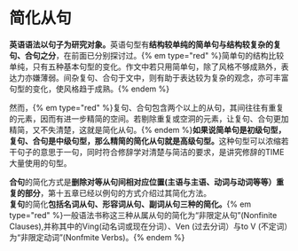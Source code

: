 # 简化从句

<b>英语语法以**句子**为研究对象。</b>英语句型有<b>结构较单纯的**简单句**与结构较复杂的**复句**、**合句**之分</b>，在前面已分别探讨过。{% em type="red" %}简单句的结构比较单纯，只有五种基本句型的变化。作文中若只用简单句，除了风格不够成熟外，表达力亦嫌薄弱。间杂复句、合句于文中，则有助于表达较为复杂的观念，亦可丰富句型的变化，使风格趋于成熟。{% endem %}  

然而，{% em type="red" %}复句、合句包含两个以上的从句，其间往往有重复的元素，因而有进一步精简的空间。若剔除重复或空洞的元素，让复句、合句更加精简，又不失清楚，这就是简化从句。{% endem %}<b>如果说简单句是初级句型，复句、合句是中级句型，那么精简的简化从句就是高级句型。</b>这种句型可以浓缩若干句子的意思于一句，同时符合修辞学对清楚与简洁的要求，是讲究修辞的TIME大量使用的句型。  

**合句**的简化方式是<b>删除对等从句间相对应位置(主语与主语、动词与动词等等）重复的部分</b>，第十五章已经以例句的方式介绍过其简化方法。  
**复句**的简化<b>包括名词从句、形容词从句、副词从句三种的简化。</b>{% em type="red" %}一般语法书称这三种从属从句的简化为“非限定从句”(Nonfinite Clauses),并称其中的Ving(动名词或现在分词）、Ven (过去分词）与to V (不定词）为“非限定动词”(Nonfmite Verbs)。{% endem %}